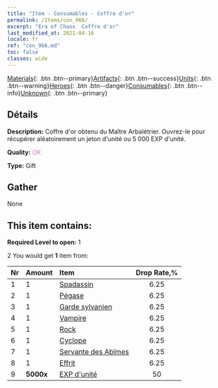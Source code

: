 ```yaml
---
title: "Item - Consumables - Coffre d'or"
permalink: /Items/con_966/
excerpt: "Era of Chaos  Coffre d'or"
last_modified_at: 2021-04-16
locale: fr
ref: "con_966.md"
toc: false
classes: wide
---
```

 [Materials](/fr/Items/){: .btn .btn--primary}[Artifacts](/fr/Items/Artifacts/){: .btn .btn--success}[Units](/fr/Items/Units/){: .btn .btn--warning}[Heroes](/fr/Items/Heroes/){: .btn .btn--danger}[Consumables](/fr/Items/Consumables/){: .btn .btn--info}[Unknown](/fr/Items/Unknown/){: .btn .btn--primary}

## Détails
 **Description:** Coffre d'or obtenu du Maître Arbalétrier. Ouvrez-le pour récupérer aléatoirement un jeton d'unité ou 5 000 EXP d'unité.

 **Quality:** <span style="color: #DA70D6">OK</span>

 **Type:** Gift

## Gather

  None

## This item contains:

 **Required Level to open:** 1

 2 You would get **1** item  from:

  | Nr | Amount |     Item    | Drop Rate,% |
  |:---|:-------|:------------|:---------:|
  | 1 | 1 | [Spadassin](/fr/Items/unt_193/) | 6.25 | 
  | 2 | 1 | [Pégase](/fr/Items/unt_202/) | 6.25 | 
  | 3 | 1 | [Garde sylvanien](/fr/Items/unt_203/) | 6.25 | 
  | 4 | 1 | [Vampire](/fr/Items/unt_211/) | 6.25 | 
  | 5 | 1 | [Rock](/fr/Items/unt_221/) | 6.25 | 
  | 6 | 1 | [Cyclope](/fr/Items/unt_222/) | 6.25 | 
  | 7 | 1 | [Servante des Abîmes](/fr/Items/unt_230/) | 6.25 | 
  | 8 | 1 | [Effrit](/fr/Items/unt_231/) | 6.25 | 
  | 9 |  **5000x** | [EXP d'unité](/fr/Items/con_902/) | 50 | 
